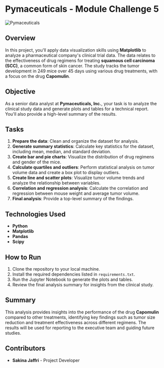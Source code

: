 # Pymaceuticals - Module Challenge 5

![Pymaceuticals](https://github.com/SakinaJaffri/Module_Challenge5_Pymaceuticals/assets/146900226/58474905-b3be-45f9-9162-0a6405ad1310)

## Overview

In this project, you'll apply data visualization skills using **Matplotlib** to analyze a pharmaceutical company's clinical trial data. The data relates to the effectiveness of drug regimens for treating **squamous cell carcinoma (SCC)**, a common form of skin cancer. The study tracks the tumor development in 249 mice over 45 days using various drug treatments, with a focus on the drug **Capomulin**.

## Objective

As a senior data analyst at **Pymaceuticals, Inc.**, your task is to analyze the clinical study data and generate plots and tables for a technical report. You'll also provide a high-level summary of the results.

## Tasks

1. **Prepare the data**: Clean and organize the dataset for analysis.
2. **Generate summary statistics**: Calculate key statistics for the dataset, including mean, median, and standard deviation.
3. **Create bar and pie charts**: Visualize the distribution of drug regimens and gender of the mice.
4. **Calculate quartiles and outliers**: Perform statistical analysis on tumor volume data and create a box plot to display outliers.
5. **Create line and scatter plots**: Visualize tumor volume trends and analyze the relationship between variables.
6. **Correlation and regression analysis**: Calculate the correlation and regression between mouse weight and average tumor volume.
7. **Final analysis**: Provide a top-level summary of the findings.

## Technologies Used

- **Python**
- **Matplotlib**
- **Pandas**
- **Scipy**

## How to Run

1. Clone the repository to your local machine.
2. Install the required dependencies listed in `requirements.txt`.
3. Run the Jupyter Notebook to generate the plots and tables.
4. Review the final analysis summary for insights from the clinical study.

## Summary

This analysis provides insights into the performance of the drug **Capomulin** compared to other treatments, identifying key findings such as tumor size reduction and treatment effectiveness across different regimens. The results will be used for reporting to the executive team and guiding future studies.

## Contributors

- **Sakina Jaffri** - Project Developer
